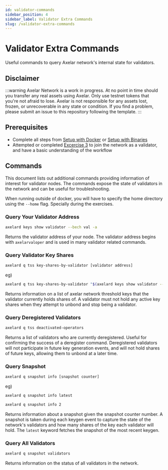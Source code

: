 ```yaml
---
id: validator-commands
sidebar_position: 4
sidebar_label: Validator Extra Commands
slug: /validator-extra-commands
---
```

# Validator Extra Commands
Useful commands to query Axelar network's internal state for validators.

## Disclaimer
:::warning
Axelar Network is a work in progress. At no point in time should you transfer any real assets using Axelar. Only use testnet tokens that you're not afraid to lose. Axelar is not responsible for any assets lost, frozen, or unrecoverable in any state or condition. If you find a problem, please submit an issue to this repository following the template.
:::

## Prerequisites
- Complete all steps from [Setup with Docker](/setup-docker.md) or [Setup with Binaries](/setup-binaries.md)
- Attempted or completed [Excercise 3](/exercises/e3) to join the network as a validator, and have a basic understanding of the workflow

## Commands
This document lists out additional commands providing information of interest for validator nodes. The commands expose the state of validators in the network and can be useful for troubleshooting.

When running outside of docker, you will have to specify the home directory using the `--home` flag. Specially during the exercises.

### Query Your Validator Address
```bash
axelard keys show validator --bech val -a
```

Returns the validator address of your node. The validator address begins with `axelarvaloper` and is used in many validator related commands.


### Query Validator Key Shares
```bash
axelard q tss key-shares-by-validator [validator address]
```
eg)

```bash
axelard q tss key-shares-by-validator "$(axelard keys show validator --bech val -a)"
```

Returns information on a list of axelar network threshold keys that the validator currently holds shares of. A validator must not hold any active key shares when they attempt to unbond and stop being a validator.


### Query Deregistered Validators
```bash
axelard q tss deactivated-operators
```

Returns a list of validators who are currently deregistered. Useful for confirming the success of a deregister command. Deregistered validators will not participate in future key generation events, and will not hold shares of future keys, allowing them to unbond at a later time.


### Query Snapshot
```bash
axelard q snapshot info [snapshot counter]
```
eg)

```bash
axelard q snapshot info latest
```
```bash
axelard q snapshot info 2
```

Returns information about a snapshot given the snapshot counter number. A snapshot is taken during each keygen event to capture the state of the network's validators and how many shares of the key each validator will hold. The `latest` keyword fetches the snapshot of the most recent keygen.


### Query All Validators
```bash
axelard q snapshot validators
```

Returns information on the status of all validators in the network.
